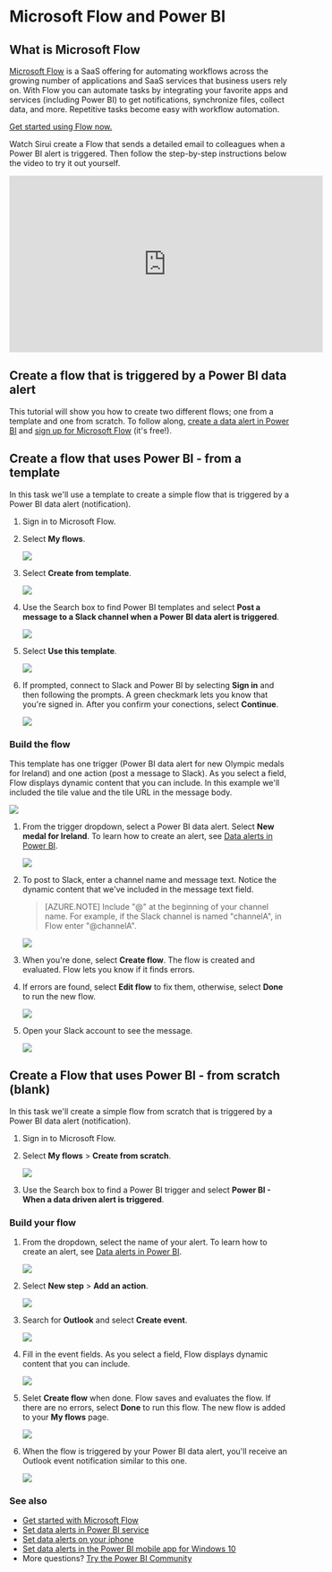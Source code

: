 <properties
   pageTitle="Tutorial: Power BI integration with Microsoft Flow"
   description="Learn how to create Flows triggered by Power BI data alerts."
   services="powerbi"
   documentationCenter=""
   authors="mihart"
   manager="erikre"
   backup=""
   editor=""
   tags=""
   featuredVideoId="YhmNstC39Mw"
   qualityFocus="no"
   qualityDate=""/>

<tags
   ms.service="powerbi"
   ms.devlang="NA"
   ms.topic="article"
   ms.tgt_pltfrm="NA"
   ms.workload="powerbi"
   ms.date="02/21/2017"
   ms.author="mihart"/>

# Microsoft Flow and Power BI
##  What is Microsoft Flow
[Microsoft Flow](https://flow.microsoft.com/en-us/documentation/getting-started) is a SaaS offering for automating workflows across the growing number of applications and SaaS services that business users rely on. With Flow you can automate tasks by integrating your favorite apps and services (including Power BI) to get notifications, synchronize files, collect data, and more. Repetitive tasks become easy with workflow automation.

[Get started using Flow now.](flow.microsoft.com/documentation/getting-started)

Watch Sirui create a Flow that sends a detailed email to colleagues when a Power BI alert is triggered. Then follow the step-by-step instructions below the video to try it out yourself.

<iframe width="560" height="315" src="https://www.youtube.com/embed/YhmNstC39Mw" frameborder="0" allowfullscreen></iframe>

##  Create a flow that is triggered by a Power BI data alert
This tutorial will show you how to create two different flows; one from a template and one from scratch. To follow along, [create a data alert in Power BI](powerbi-service-set-data-alerts.md) and [sign up for Microsoft Flow](https://flow.microsoft.com/en-us/#home-signup) (it's free!).

##  Create a flow that uses Power BI - from a template
In this task we'll use a template to create a simple flow that is triggered by a Power BI data alert (notification).

1.  Sign in to Microsoft Flow.

2.  Select **My flows**.

    ![](media/powerbi-service-flow-integration/power-bi-my-flows.png)

3. Select **Create from template**.

    ![](media/powerbi-service-flow-integration/power-bi-template.png)

4. Use the Search box to find Power BI templates and select **Post a message to a Slack channel when a Power BI data alert is triggered**.

    ![](media/powerbi-service-flow-integration/power-bi-template2.png)

5.  Select **Use this template**.

    ![](media/powerbi-service-flow-integration/power-bi-use-template.png)

6.  If prompted, connect to Slack and Power BI by selecting **Sign in** and then following the prompts. A green checkmark lets you know that you're signed in.  After you confirm your conections, select **Continue**.

    ![](media/powerbi-service-flow-integration/power-bi-flow-signin.png)

### Build the flow

This template has one trigger (Power BI data alert for new Olympic medals for Ireland) and one action (post a message to Slack). As you select a field, Flow displays dynamic content that you can include.  In this example we'll included the tile value and the tile URL in the message body.

![](media/powerbi-service-flow-integration/power-bi-flow-template.png)

1.  From the trigger dropdown, select a Power BI data alert. Select **New medal for Ireland**. To learn how to create an alert, see [Data alerts in Power BI](powerbi-service-set-data-alerts.md).

    ![](media/powerbi-service-flow-integration/power-bi-trigger-flow.png)

2.  To post to Slack, enter a channel name and message text. Notice the dynamic content that we've included in the message text field.

    >[AZURE.NOTE] Include "@" at the beginning of your channel name.  For example, if the Slack channel is named "channelA", in Flow enter "@channelA".

    ![](media/powerbi-service-flow-integration/power-bi-flow-slacker.png)

3.  When you're done, select **Create flow**.  The flow is created and evaluated.  Flow lets you know if it finds errors.

4.  If errors are found, select **Edit flow** to fix them, otherwise, select **Done** to run the new flow.

    ![](media/powerbi-service-flow-integration/power-bi-flow-running.png)

5.  Open your Slack account to see the message.  

    ![](media/powerbi-service-flow-integration/power-bi-slack-message.png)

##  Create a Flow that uses Power BI - from scratch (blank)
In this task we'll create a simple flow from scratch that is triggered by a Power BI data alert (notification).

1.  Sign in to Microsoft Flow.

2.  Select **My flows** > **Create from scratch**.

    ![](media/powerbi-service-flow-integration/power-bi-my-flows.png)

3. Use the Search box to find a Power BI trigger and select **Power BI - When a data driven alert is triggered**.

### Build your flow

1. From the dropdown, select the name of your alert.  To learn how to create an alert, see [Data alerts in Power BI](powerbi-service-set-data-alerts.md).

    ![](media/powerbi-service-flow-integration/power-bi-totalstores.png)

2.  Select **New step** > **Add an action**.

    ![](media/powerbi-service-flow-integration/power-bi-new-step.png)

3.  Search for **Outlook** and select **Create event**.

    ![](media/powerbi-service-flow-integration/power-bi-flow-create-event.png)

4.  Fill in the event fields. As you select a field, Flow displays dynamic content that you can include.

    ![](media/powerbi-service-flow-integration/power-bi-flow-event.png)

5.  Selet **Create flow** when done.  Flow saves and evaluates the flow. If there are no errors, select **Done** to run this flow.  The new flow is added to your **My flows** page.

    ![](media/powerbi-service-flow-integration/power-bi-flow-running.png)

7. When the flow is triggered by your Power BI data alert, you'll receive an Outlook event notification similar to this one.

    ![](media/powerbi-service-flow-integration/power-bi-flow-notice.png)



### See also
- [Get started with Microsoft Flow](https://flow.microsoft.com/en-us/documentation/getting-started/)
-   [Set data alerts in Power BI service](powerbi-service-set-data-alerts.md)
- [Set data alerts on your iphone](powerbi-mobile-set-data-alerts-in-the-iphone-app.md)
- [Set data alerts in the Power BI mobile app for Windows 10](powerbi-mobile-set-data-alerts-in-the-windows-10-mobile-app)
-   More questions? [Try the Power BI Community](http://community.powerbi.com/)

